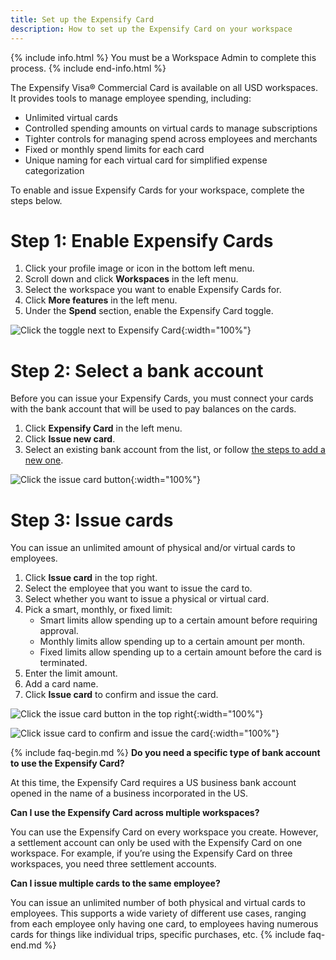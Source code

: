 ```yaml
---
title: Set up the Expensify Card
description: How to set up the Expensify Card on your workspace
---
```

<div id="new-expensify" markdown="1">

{% include info.html %}
You must be a Workspace Admin to complete this process.
{% include end-info.html %}

The Expensify Visa® Commercial Card is available on all USD workspaces. It provides tools to manage employee spending, including:

- Unlimited virtual cards
- Controlled spending amounts on virtual cards to manage subscriptions
- Tighter controls for managing spend across employees and merchants
- Fixed or monthly spend limits for each card
- Unique naming for each virtual card for simplified expense categorization

To enable and issue Expensify Cards for your workspace, complete the steps below.

# Step 1: Enable Expensify Cards

1. Click your profile image or icon in the bottom left menu.
2. Scroll down and click **Workspaces** in the left menu.
3. Select the workspace you want to enable Expensify Cards for.
4. Click **More features** in the left menu.
5. Under the **Spend** section, enable the Expensify Card toggle.

![Click the toggle next to Expensify Card]({{site.url}}/assets/images/ExpensifyHelp-WorkspaceFeeds_01.png){:width="100%"}

# Step 2: Select a bank account

Before you can issue your Expensify Cards, you must connect your cards with the bank account that will be used to pay balances on the cards.

1. Click **Expensify Card** in the left menu.
2. Click **Issue new card**.
3. Select an existing bank account from the list, or follow [the steps to add a new one](https://help.expensify.com/articles/new-expensify/expenses-&-payments/Connect-a-Business-Bank-Account).

![Click the issue card button]({{site.url}}/assets/images/ExpensifyHelp-WorkspaceFeeds_02.png){:width="100%"}

# Step 3: Issue cards

You can issue an unlimited amount of physical and/or virtual cards to employees.

1. Click **Issue card** in the top right.
2. Select the employee that you want to issue the card to.
3. Select whether you want to issue a physical or virtual card.
4. Pick a smart, monthly, or fixed limit:
    - Smart limits allow spending up to a certain amount before requiring approval.
    - Monthly limits allow spending up to a certain amount per month.
    - Fixed limits allow spending up to a certain amount before the card is terminated.
5. Enter the limit amount.
6. Add a card name.
7. Click **Issue card** to confirm and issue the card.

![Click the issue card button in the top right]({{site.url}}/assets/images/ExpensifyHelp-WorkspaceFeeds_03.png){:width="100%"}

![Click issue card to confirm and issue the card]({{site.url}}/assets/images/ExpensifyHelp-WorkspaceFeeds_04.png){:width="100%"}

{% include faq-begin.md %}
**Do you need a specific type of bank account to use the Expensify Card?**

At this time, the Expensify Card requires a US business bank account opened in the name of a business incorporated in the US.

**Can I use the Expensify Card across multiple workspaces?**

You can use the Expensify Card on every workspace you create. However, a settlement account can only be used with the Expensify Card on one workspace. For example, if you’re using the Expensify Card on three workspaces, you need three settlement accounts.

**Can I issue multiple cards to the same employee?**

You can issue an unlimited number of both physical and virtual cards to employees. This supports a wide variety of different use cases, ranging from each employee only having one card, to employees having numerous cards for things like individual trips, specific purchases, etc.
{% include faq-end.md %}

</div>
